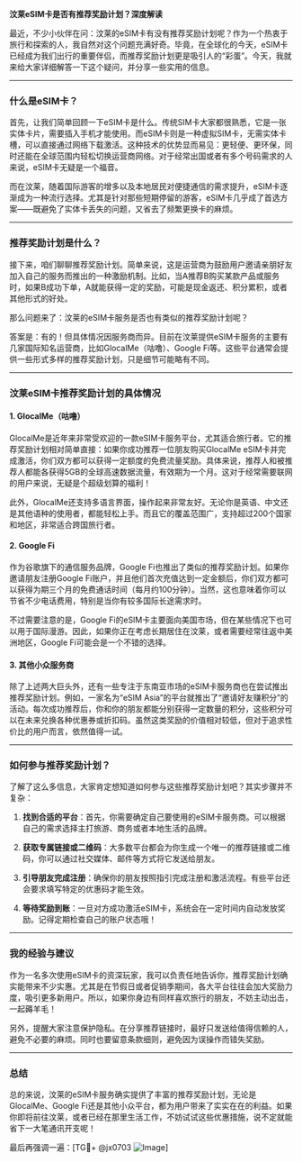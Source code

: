 **汶莱eSIM卡是否有推荐奖励计划？深度解读**

最近，不少小伙伴在问：汶莱的eSIM卡有没有推荐奖励计划呢？作为一个热衷于旅行和探索的人，我自然对这个问题充满好奇。毕竟，在全球化的今天，eSIM卡已经成为我们出行的重要伴侣，而推荐奖励计划更是吸引人的“彩蛋”。今天，我就来给大家详细解答一下这个疑问，并分享一些实用的信息。

---

### 什么是eSIM卡？

首先，让我们简单回顾一下eSIM卡是什么。传统SIM卡大家都很熟悉，它是一张实体卡片，需要插入手机才能使用。而eSIM卡则是一种虚拟SIM卡，无需实体卡槽，可以直接通过网络下载激活。这种技术的优势显而易见：更轻便、更环保，同时还能在全球范围内轻松切换运营商网络。对于经常出国或者有多个号码需求的人来说，eSIM卡无疑是一个福音。

而在汶莱，随着国际游客的增多以及本地居民对便捷通信的需求提升，eSIM卡逐渐成为一种流行选择。尤其是针对那些短期停留的游客，eSIM卡几乎成了首选方案——既避免了实体卡丢失的问题，又省去了频繁更换卡的麻烦。

---

### 推荐奖励计划是什么？

接下来，咱们聊聊推荐奖励计划。简单来说，这是运营商为鼓励用户邀请亲朋好友加入自己的服务而推出的一种激励机制。比如，当A推荐B购买某款产品或服务时，如果B成功下单，A就能获得一定的奖励，可能是现金返还、积分累积，或者其他形式的好处。

那么问题来了：汶莱的eSIM卡服务是否也有类似的推荐奖励计划呢？

答案是：有的！但具体情况因服务商而异。目前在汶莱提供eSIM卡服务的主要有几家国际知名运营商，比如GlocalMe（咕噜）、Google Fi等。这些平台通常会提供一些形式多样的推荐奖励计划，只是细节可能略有不同。

---

### 汶莱eSIM卡推荐奖励计划的具体情况

#### 1. GlocalMe（咕噜）
GlocalMe是近年来非常受欢迎的一款eSIM卡服务平台，尤其适合旅行者。它的推荐奖励计划相对简单直接：如果你成功推荐一位朋友购买GlocalMe eSIM卡并完成激活，你们双方都可以获得一定额度的免费流量奖励。具体来说，推荐人和被推荐人都能各获得5GB的全球高速数据流量，有效期为一个月。这对于经常需要联网的用户来说，无疑是个超级划算的福利！

此外，GlocalMe还支持多语言界面，操作起来非常友好。无论你是英语、中文还是其他语种的使用者，都能轻松上手。而且它的覆盖范围广，支持超过200个国家和地区，非常适合跨国旅行者。

#### 2. Google Fi
作为谷歌旗下的通信服务品牌，Google Fi也推出了类似的推荐奖励计划。如果你邀请朋友注册Google Fi账户，并且他们首次充值达到一定金额后，你们双方都可以获得为期三个月的免费通话时间（每月约100分钟）。当然，这也意味着你可以节省不少电话费用，特别是当你有较多国际长途需求时。

不过需要注意的是，Google Fi的eSIM卡主要面向美国市场，但在某些情况下也可以用于国际漫游。因此，如果你正在考虑长期居住在汶莱，或者需要经常往返中美洲地区，Google Fi可能会是一个不错的选择。

#### 3. 其他小众服务商
除了上述两大巨头外，还有一些专注于东南亚市场的eSIM卡服务商也在尝试推出推荐奖励计划。例如，一家名为“eSIM Asia”的平台就推出了“邀请好友赚积分”的活动。每次成功推荐后，你和你的朋友都能分别获得一定数量的积分，这些积分可以在未来兑换各种优惠券或折扣码。虽然这类奖励的价值相对较低，但对于追求性价比的用户而言，依然值得一试。

---

### 如何参与推荐奖励计划？

了解了这么多信息，大家肯定想知道如何参与这些推荐奖励计划吧？其实步骤并不复杂：

1. **找到合适的平台**：首先，你需要确定自己要使用的eSIM卡服务商。可以根据自己的需求选择主打旅游、商务或者本地生活的品牌。
   
2. **获取专属链接或二维码**：大多数平台都会为你生成一个唯一的推荐链接或二维码，你可以通过社交媒体、邮件等方式将它发送给朋友。

3. **引导朋友完成注册**：确保你的朋友按照指引完成注册和激活流程。有些平台还会要求填写特定的优惠码才能生效。

4. **等待奖励到账**：一旦对方成功激活eSIM卡，系统会在一定时间内自动发放奖励。记得定期检查自己的账户状态哦！

---

### 我的经验与建议

作为一名多次使用eSIM卡的资深玩家，我可以负责任地告诉你，推荐奖励计划确实能带来不少实惠。尤其是在节假日或者促销季期间，各大平台往往会加大奖励力度，吸引更多新用户。所以，如果你身边有同样喜欢旅行的朋友，不妨主动出击，一起薅羊毛！

另外，提醒大家注意保护隐私。在分享推荐链接时，最好只发送给值得信赖的人，避免不必要的麻烦。同时也要留意条款细则，避免因为误操作而错失奖励。

---

### 总结

总的来说，汶莱的eSIM卡服务确实提供了丰富的推荐奖励计划，无论是GlocalMe、Google Fi还是其他小众平台，都为用户带来了实实在在的利益。如果你即将前往汶莱，或者已经在那里生活工作，不妨试试这些优惠措施，说不定就能省下一大笔通讯开支呢！

最后再强调一遍：[TG💪+ @jx0703 ![Image](https://github.com/user-attachments/assets/dbca1d08-cadb-493c-b0ec-ad6f7a83f270)]